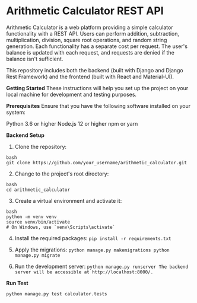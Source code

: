 # Arithmetic Calculator REST API
Arithmetic Calculator is a web platform providing a simple calculator functionality with a REST API. Users can perform addition, subtraction, multiplication, division, square root operations, and random string generation. Each functionality has a separate cost per request. The user's balance is updated with each request, and requests are denied if the balance isn't sufficient.

This repository includes both the backend (built with Django and Django Rest Framework) and the frontend (built with React and Material-UI).

**Getting Started**
These instructions will help you set up the project on your local machine for development and testing purposes.

**Prerequisites**
Ensure that you have the following software installed on your system:

Python 3.6 or higher
Node.js 12 or higher
npm or yarn

**Backend Setup**

1. Clone the repository:

```
bash
git clone https://github.com/your_username/arithmetic_calculator.git
```

2. Change to the project's root directory:
 
```
bash
cd arithmetic_calculator
```

3. Create a virtual environment and activate it:

```
bash
python -m venv venv
source venv/bin/activate
# On Windows, use `venv\Scripts\activate`
```

4. Install the required packages:
```pip install -r requirements.txt```

5. Apply the migrations:
```python manage.py makemigrations python manage.py migrate```

6. Run the development server:
```python manage.py runserver The backend server will be accessible at http://localhost:8000/.```

**Run Test**

``` python manage.py test calculator.tests ```